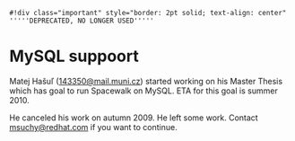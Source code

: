 
    #!div class="important" style="border: 2pt solid; text-align: center" 
    '''''DEPRECATED, NO LONGER USED''''' 
# MySQL suppoort

Matej Hašuľ (143350@mail.muni.cz) started working on his Master Thesis which has goal to run Spacewalk on MySQL. ETA for this goal is summer 2010.


He canceled his work on autumn 2009. He left some work. Contact msuchy@redhat.com if you want to continue.